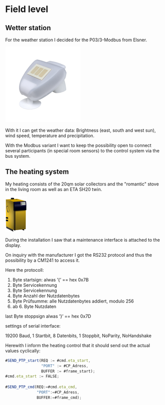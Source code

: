 # Field level


## Wetter station

For the weather station I decided for the P03/3-Modbus from Elsner.

![wetterstation](wetterstation.png)

With it I can get the weather data: Brightness (east, south and west sun), wind speed, temperature and precipitation.

With the Modbus variant I want to keep the possibility open to connect several participants (in special room sensors) to the control system via the bus system.

## The heating system

My heating consists of the 20qm solar collectors and the "romantic" stove in the living room as well as an ETA SH20 twin.

![eta_thump](eta_thump.png)

During the installation I saw that a maintenance interface is attached to the display.

On inquiry with the manufacturer I got the RS232 protocol and thus the possibility by a CM1241 to access it.

Here the protocoll:

1. Byte startsign: alwas ’{’ == hex 0x7B
2. Byte Servicekennung
3. Byte Servicekennung
4. Byte Anzahl der Nutzdatenbytes
5. Byte Prüfsumme: alle Nutzdatenbytes addiert, modulo 256
6. ab 6. Byte Nutzdaten

last Byte stoppsign alwas ’}’ == hex 0x7D

settings of serial interface:

19200 Baud, 1 Startbit, 8 Datenbits, 1 Stoppbit, NoParity, NoHandshake

Herewith I inform the heating control that it should send out the actual values cyclically:

```javascript
#SEND_PTP_start(REQ := #cmd.eta_start,
                "PORT" := #CP_Adress,
                BUFFER := #frame_start);
#cmd.eta_start := FALSE;

#SEND_PTP_cmd(REQ:=#cmd.eta_cmd,
              "PORT":=#CP_Adress,
              BUFFER:=#frame_cmd);
```

